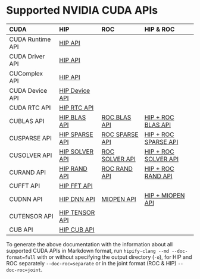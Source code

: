 <head>
  <meta charset="UTF-8">
  <meta name="description" content="NVIDIA CUDA APIs supported by HIPIFY">

  <meta name="keywords" content="HIPIFY, ROCm, NVIDIA, CUDA, CUDA2HIP, hipify-clang, hipify-perl">
</head>

# Supported NVIDIA CUDA APIs

|     **CUDA**     | **HIP**                                                           |                            **ROC**                        |                            **HIP & ROC**                                |
|:-----------------|:------------------------------------------------------------------|:----------------------------------------------------------|:------------------------------------------------------------------------|
| CUDA Runtime API | [HIP API](tables/CUDA_Runtime_API_functions_supported_by_HIP.md)  |    |    |
| CUDA Driver API  | [HIP API](tables/CUDA_Driver_API_functions_supported_by_HIP.md)   |    |    |
| CUComplex API    | [HIP API](tables/cuComplex_API_supported_by_HIP.md)               |    |    |
| CUDA Device API  | [HIP Device API](tables/CUDA_Device_API_supported_by_HIP.md)      |    |    |
| CUDA RTC API     | [HIP RTC API](tables/CUDA_RTC_API_supported_by_HIP.md)            |    |    |
| CUBLAS API       | [HIP BLAS API](tables/CUBLAS_API_supported_by_HIP.md)             | [ROC BLAS API](tables/CUBLAS_API_supported_by_ROC.md)     | [HIP + ROC BLAS API](tables/CUBLAS_API_supported_by_HIP_and_ROC.md)     |
| CUSPARSE API     | [HIP SPARSE API](tables/CUSPARSE_API_supported_by_HIP.md)         | [ROC SPARSE API](tables/CUSPARSE_API_supported_by_ROC.md) | [HIP + ROC SPARSE API](tables/CUSPARSE_API_supported_by_HIP_and_ROC.md) |
| CUSOLVER API     | [HIP SOLVER API](tables/CUSOLVER_API_supported_by_HIP.md)         | [ROC SOLVER API](tables/CUSOLVER_API_supported_by_ROC.md) | [HIP + ROC SOLVER API](tables/CUSOLVER_API_supported_by_HIP_and_ROC.md) |
| CURAND API       | [HIP RAND API](tables/CURAND_API_supported_by_HIP.md)             | [ROC RAND API](tables/CURAND_API_supported_by_ROC.md)     | [HIP + ROC RAND API](tables/CURAND_API_supported_by_HIP_and_ROC.md)     |
| CUFFT API        | [HIP FFT API](tables/CUFFT_API_supported_by_HIP.md)               |    |    |
| CUDNN API        | [HIP DNN API](tables/CUDNN_API_supported_by_HIP.md)               | [MIOPEN API](tables/CUDNN_API_supported_by_MIOPEN.md)     | [HIP + MIOPEN API](tables/CUDNN_API_supported_by_HIP_and_MIOPEN.md)     |
| CUTENSOR API     | [HIP TENSOR API](tables/CUTENSOR_API_supported_by_HIP.md)         |    |    |
| CUB API          | [HIP CUB API](tables/CUB_API_supported_by_HIP.md)                 |    |    |

To generate the above documentation with the information about all supported CUDA APIs in Markdown format, run `hipify-clang --md --doc-format=full` with or without specifying the output directory (`-o`), for HIP and ROC separately `--doc-roc=separate` or in the joint format (ROC & HIP) `--doc-roc=joint`.
